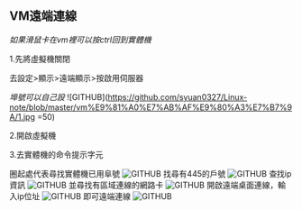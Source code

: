 ## VM遠端連線
*如果滑鼠卡在vm裡可以按ctrl回到實體機*

1.先將虛擬機關閉

去設定>顯示>遠端顯示>按啟用伺服器

*埠號可以自己設*
![GITHUB](https://github.com/syuan0327/Linux-note/blob/master/vm%E9%81%A0%E7%AB%AF%E9%80%A3%E7%B7%9A/1.jpg =50)
 
2.開啟虛擬機

3.去實體機的命令提示字元

圈起處代表尋找實體機已用阜號
![GITHUB](https://github.com/syuan0327/Linux-note/blob/master/vm%E9%81%A0%E7%AB%AF%E9%80%A3%E7%B7%9A/2.jpg)
找尋有445的戶號
![GITHUB](https://github.com/syuan0327/Linux-note/blob/master/vm%E9%81%A0%E7%AB%AF%E9%80%A3%E7%B7%9A/3.jpg)
查找ip 資訊
![GITHUB](https://github.com/syuan0327/Linux-note/blob/master/vm%E9%81%A0%E7%AB%AF%E9%80%A3%E7%B7%9A/4.jpg)
並尋找有區域連線的網路卡
![GITHUB](https://github.com/syuan0327/Linux-note/blob/master/vm%E9%81%A0%E7%AB%AF%E9%80%A3%E7%B7%9A/6.jpg)
開啟遠端桌面連線，輸入ip位址
![GITHUB](https://github.com/syuan0327/Linux-note/blob/master/vm%E9%81%A0%E7%AB%AF%E9%80%A3%E7%B7%9A/7.jpg)
即可遠端連線
![GITHUB](https://github.com/syuan0327/Linux-note/blob/master/vm%E9%81%A0%E7%AB%AF%E9%80%A3%E7%B7%9A/8.jpg)
